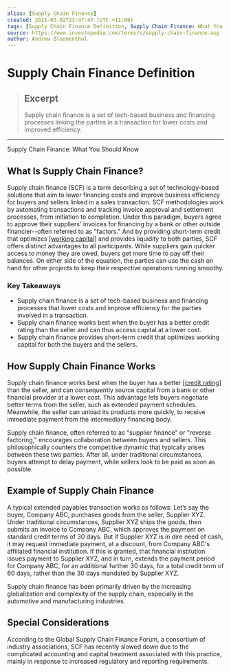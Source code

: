 ```yaml
---
alias: [Supply Chain Finance]
created: 2021-03-02T23:47:47 (UTC +11:00)
tags: [Supply Chain Finance Definition, Supply Chain Finance: What You Should Know]
source: https://www.investopedia.com/terms/s/supply-chain-finance.asp
author: Andrew Bloomenthal
---
```


# Supply Chain Finance Definition

> ## Excerpt
> Supply chain finance is a set of tech-based business and financing processes linking the parties in a transaction for lower costs and improved efficiency.

---

Supply Chain Finance: What You Should Know
## What Is Supply Chain Finance?

Supply chain finance (SCF) is a term describing a set of technology-based solutions that aim to lower financing costs and improve business efficiency for buyers and sellers linked in a sales transaction. SCF methodologies work by automating transactions and tracking invoice approval and settlement processes, from initiation to completion. Under this paradigm, buyers agree to approve their suppliers' invoices for financing by a bank or other outside financier--often referred to as "factors." And by providing short-term credit that optimizes [[working capital]](https://www.investopedia.com/terms/w/workingcapital.asp) and provides liquidity to both parties, SCF offers distinct advantages to all participants. While suppliers gain quicker access to money they are owed, buyers get more time to pay off their balances. On either side of the equation, the parties can use the cash on hand for other projects to keep their respective operations running smoothy.

### Key Takeaways

-   Supply chain finance is a set of tech-based business and financing processes that lower costs and improve efficiency for the parties involved in a transaction.
-   Supply chain finance works best when the buyer has a better credit rating than the seller and can thus access capital at a lower cost.
-   Supply chain finance provides short-term credit that optimizes working capital for both the buyers and the sellers.

## How Supply Chain Finance Works

Supply chain finance works best when the buyer has a better [[credit rating]](https://www.investopedia.com/terms/c/creditrating.asp) than the seller, and can consequently source capital from a bank or other financial provider at a lower cost. This advantage lets buyers negotiate better terms from the seller, such as extended payment schedules. Meanwhile, the seller can unload its products more quickly, to receive immediate payment from the intermediary financing body.

Supply chain finance, often referred to as "supplier finance" or "reverse factoring," encourages collaboration between buyers and sellers. This philosophically counters the competitive dynamic that typically arises between these two parties. After all, under traditional circumstances, buyers attempt to delay payment, while sellers look to be paid as soon as possible.

## Example of Supply Chain Finance

A typical extended payables transaction works as follows: Let’s say the buyer, Company ABC, purchases goods from the seller, Supplier XYZ. Under traditional circumstances, Supplier XYZ ships the goods, then submits an invoice to Company ABC, which approves the payment on standard credit terms of 30 days. But if Supplier XYZ is in dire need of cash, it may request immediate payment, at a discount, from Company ABC's affiliated financial institution. If this is granted, that financial institution issues payment to Supplier XYZ, and in turn, extends the payment period for Company ABC, for an additional further 30 days, for a total credit term of 60 days, rather than the 30 days mandated by Supplier XYZ.

Supply chain finance has been primarily driven by the increasing globalization and complexity of the supply chain, especially in the automotive and manufacturing industries.

## Special Considerations

According to the Global Supply Chain Finance Forum, a consortium of industry associations, SCF has recently slowed down due to the complicated accounting and capital treatment associated with this practice, mainly in response to increased regulatory and reporting requirements.
